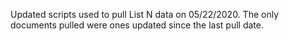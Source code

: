 Updated scripts used to pull List N data on 05/22/2020. The only documents pulled were ones updated since the last pull date.
